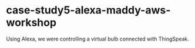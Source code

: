 # case-study5-alexa-maddy-aws-workshop

Using Alexa, we were controlling a virtual bulb connected with ThingSpeak.
